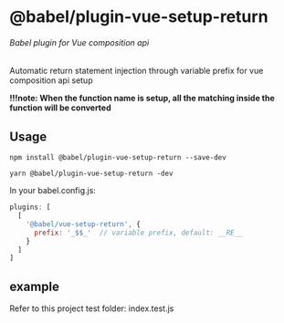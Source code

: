 # @babel/plugin-vue-setup-return

###### Babel plugin for Vue composition api

Automatic return statement injection through variable prefix for vue composition api setup

**!!!note: When the function name is setup, all the matching inside the function will be converted**

## Usage

```shell script
npm install @babel/plugin-vue-setup-return --save-dev

yarn @babel/plugin-vue-setup-return -dev
```

In your babel.config.js:
``` javascript
plugins: [
  [
    '@babel/vue-setup-return', {
      prefix: '_$$_'  // variable prefix, default: __RE__
    }
  ]
]
```

## example

Refer to this project test folder: index.test.js
